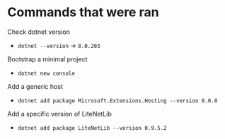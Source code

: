 # Commands that were ran

Check dotnet version
 - `dotnet --version` -> `8.0.203`

Bootstrap a minimal project
 - `dotnet new console`

Add a generic host
 - `dotnet add package Microsoft.Extensions.Hosting --version 8.0.0`
 
Add a specific version of LiteNetLib
 - `dotnet add package LiteNetLib --version 0.9.5.2`

